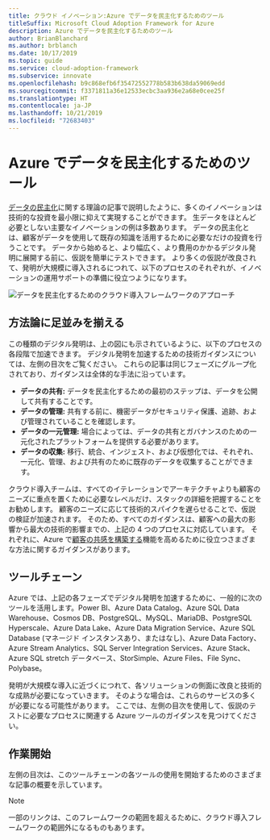 ```yaml
---
title: クラウド イノベーション:Azure でデータを民主化するためのツール
titleSuffix: Microsoft Cloud Adoption Framework for Azure
description: Azure でデータを民主化するためのツール
author: BrianBlanchard
ms.author: brblanch
ms.date: 10/17/2019
ms.topic: guide
ms.service: cloud-adoption-framework
ms.subservice: innovate
ms.openlocfilehash: b9c868efb6f35472552778b583b638da59069edd
ms.sourcegitcommit: f3371811a36e12533ecbc3aa936e2a68e0cee25f
ms.translationtype: HT
ms.contentlocale: ja-JP
ms.lasthandoff: 10/21/2019
ms.locfileid: "72683403"
---
```

# <a name="tools-to-democratize-data-in-azure"></a>Azure でデータを民主化するためのツール

[データの民主化](../considerations/data.md)に関する理論の記事で説明したように、多くのイノベーションは技術的な投資を最小限に抑えて実現することができます。 生データをほとんど必要としない主要なイノベーションの例は多数あります。 データの民主化とは、顧客がデータを使用して既存の知識を活用するために必要なだけの投資を行うことです。 データから始めると、より幅広く、より費用のかかるデジタル発明に展開する前に、仮説を簡単にテストできます。 より多くの仮説が改良されて、発明が大規模に導入されるにつれて、以下のプロセスのそれぞれが、イノベーションの運用サポートの準備に役立つようになります。

![データを民主化するためのクラウド導入フレームワークのアプローチ](../../_images/innovate/democratize-data.png)

## <a name="alignment-to-the-methodology"></a>方法論に足並みを揃える

この種類のデジタル発明は、上の図にも示されているように、以下のプロセスの各段階で加速できます。 デジタル発明を加速するための技術ガイダンスについては、左側の目次をご覧ください。 これらの記事は同じフェーズにグループ化されており、ガイダンスは全体的な手法に沿っています。

- **データの共有:** データを民主化するための最初のステップは、データを公開して共有することです。
- **データの管理:** 共有する前に、機密データがセキュリティ保護、追跡、および管理されていることを確認します。
- **データの一元管理:** 場合によっては、データの共有とガバナンスのための一元化されたプラットフォームを提供する必要があります。
- **データの収集:** 移行、統合、インジェスト、および仮想化では、それぞれ、一元化、管理、および共有のために既存のデータを収集することができます。

クラウド導入チームは、すべてのイテレーションでアーキテクチャよりも顧客のニーズに重点を置くために必要なレベルだけ、スタックの詳細を把握することをお勧めします。 顧客のニーズに応じて技術的スパイクを遅らせることで、仮説の検証が加速されます。 そのため、すべてのガイダンスは、顧客への最大の影響から最大の技術的影響までの、上記の 4 つのプロセスに対応しています。 それぞれに、Azure で[顧客の共感を構築する](../considerations/build.md)機能を高めるために役立つさまざまな方法に関するガイダンスがあります。

## <a name="toolchain"></a>ツールチェーン

Azure では、上記の各フェーズでデジタル発明を加速するために、一般的に次のツールを活用します。Power BI、Azure Data Catalog、Azure SQL Data Warehouse、Cosmos DB、PostgreSQL、MySQL、MariaDB、PostgreSQL Hyperscale、Azure Data Lake、Azure Data Migration Service、Azure SQL Database (マネージド インスタンスあり、またはなし)、Azure Data Factory、Azure Stream Analytics、SQL Server Integration Services、Azure Stack、Azure SQL stretch データベース、StorSimple、Azure Files、File Sync、Polybase。

発明が大規模な導入に近づくにつれて、各ソリューションの側面に改良と技術的な成熟が必要になっていきます。 そのような場合は、これらのサービスの多くが必要になる可能性があります。 ここでは、左側の目次を使用して、仮説のテストに必要なプロセスに関連する Azure ツールのガイダンスを見つけてください。

## <a name="get-started"></a>作業開始

左側の目次は、このツールチェーンの各ツールの使用を開始するためのさまざまな記事の概要を示しています。

> [!NOTE]
> 一部のリンクは、このフレームワークの範囲を超えるために、クラウド導入フレームワークの範囲外になるものもあります。
